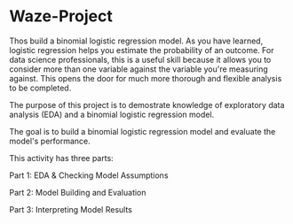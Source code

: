# Waze-Project
Thos build a binomial logistic regression model. As you have learned, logistic regression helps you estimate the probability of an outcome. For data science professionals, this is a useful skill because it allows you to consider more than one variable against the variable you're measuring against. This opens the door for much more thorough and flexible analysis to be completed.

The purpose of this project is to demostrate knowledge of exploratory data analysis (EDA) and a binomial logistic regression model.

The goal is to build a binomial logistic regression model and evaluate the model's performance.

This activity has three parts:

Part 1: EDA & Checking Model Assumptions

Part 2: Model Building and Evaluation

Part 3: Interpreting Model Results


